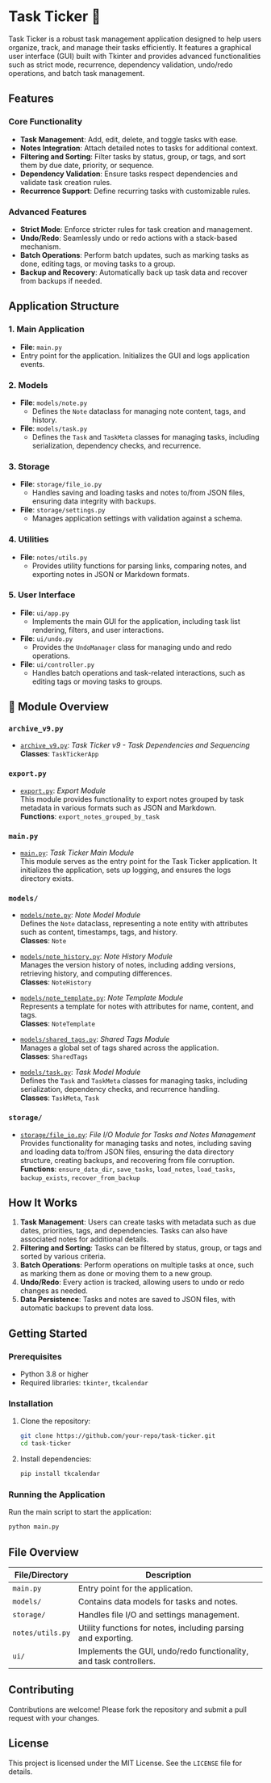# Task Ticker 📝

Task Ticker is a robust task management application designed to help users organize, track, and manage their tasks efficiently. It features a graphical user interface (GUI) built with Tkinter and provides advanced functionalities such as strict mode, recurrence, dependency validation, undo/redo operations, and batch task management.

## Features

### Core Functionality

- **Task Management**: Add, edit, delete, and toggle tasks with ease.
- **Notes Integration**: Attach detailed notes to tasks for additional context.
- **Filtering and Sorting**: Filter tasks by status, group, or tags, and sort them by due date, priority, or sequence.
- **Dependency Validation**: Ensure tasks respect dependencies and validate task creation rules.
- **Recurrence Support**: Define recurring tasks with customizable rules.

### Advanced Features

- **Strict Mode**: Enforce stricter rules for task creation and management.
- **Undo/Redo**: Seamlessly undo or redo actions with a stack-based mechanism.
- **Batch Operations**: Perform batch updates, such as marking tasks as done, editing tags, or moving tasks to a group.
- **Backup and Recovery**: Automatically back up task data and recover from backups if needed.

## Application Structure

### 1. **Main Application**

- **File**: `main.py`
- Entry point for the application. Initializes the GUI and logs application events.

### 2. **Models**

- **File**: `models/note.py`
  - Defines the `Note` dataclass for managing note content, tags, and history.
- **File**: `models/task.py`
  - Defines the `Task` and `TaskMeta` classes for managing tasks, including serialization, dependency checks, and recurrence.

### 3. **Storage**

- **File**: `storage/file_io.py`
  - Handles saving and loading tasks and notes to/from JSON files, ensuring data integrity with backups.
- **File**: `storage/settings.py`
  - Manages application settings with validation against a schema.

### 4. **Utilities**

- **File**: `notes/utils.py`
  - Provides utility functions for parsing links, comparing notes, and exporting notes in JSON or Markdown formats.

### 5. **User Interface**

- **File**: `ui/app.py`
  - Implements the main GUI for the application, including task list rendering, filters, and user interactions.
- **File**: `ui/undo.py`
  - Provides the `UndoManager` class for managing undo and redo operations.
- **File**: `ui/controller.py`
  - Handles batch operations and task-related interactions, such as editing tags or moving tasks to groups.

## 📘 Module Overview

### `archive_v9.py`
- [`archive_v9.py`](archive_v9.py): *Task Ticker v9 - Task Dependencies and Sequencing*  
  **Classes**: `TaskTickerApp`

### `export.py`
- [`export.py`](export.py): *Export Module*  
  This module provides functionality to export notes grouped by task metadata in various formats such as JSON and Markdown.  
  **Functions**: `export_notes_grouped_by_task`

### `main.py`
- [`main.py`](main.py): *Task Ticker Main Module*  
  This module serves as the entry point for the Task Ticker application. It initializes the application, sets up logging, and ensures the logs directory exists.

### `models/`
- [`models/note.py`](models/note.py): *Note Model Module*  
  Defines the `Note` dataclass, representing a note entity with attributes such as content, timestamps, tags, and history.  
  **Classes**: `Note`

- [`models/note_history.py`](models/note_history.py): *Note History Module*  
  Manages the version history of notes, including adding versions, retrieving history, and computing differences.  
  **Classes**: `NoteHistory`

- [`models/note_template.py`](models/note_template.py): *Note Template Module*  
  Represents a template for notes with attributes for name, content, and tags.  
  **Classes**: `NoteTemplate`

- [`models/shared_tags.py`](models/shared_tags.py): *Shared Tags Module*  
  Manages a global set of tags shared across the application.  
  **Classes**: `SharedTags`

- [`models/task.py`](models/task.py): *Task Model Module*  
  Defines the `Task` and `TaskMeta` classes for managing tasks, including serialization, dependency checks, and recurrence handling.  
  **Classes**: `TaskMeta`, `Task`

### `storage/`
- [`storage/file_io.py`](storage/file_io.py): *File I/O Module for Tasks and Notes Management*  
  Provides functionality for managing tasks and notes, including saving and loading data to/from JSON files, ensuring the data directory structure, creating backups, and recovering from file corruption.  
  **Functions**: `ensure_data_dir`, `save_tasks`, `load_notes`, `load_tasks`, `backup_exists`, `recover_from_backup`

## How It Works

1. **Task Management**: Users can create tasks with metadata such as due dates, priorities, tags, and dependencies. Tasks can also have associated notes for additional details.
2. **Filtering and Sorting**: Tasks can be filtered by status, group, or tags and sorted by various criteria.
3. **Batch Operations**: Perform operations on multiple tasks at once, such as marking them as done or moving them to a new group.
4. **Undo/Redo**: Every action is tracked, allowing users to undo or redo changes as needed.
5. **Data Persistence**: Tasks and notes are saved to JSON files, with automatic backups to prevent data loss.

## Getting Started

### Prerequisites

- Python 3.8 or higher
- Required libraries: `tkinter`, `tkcalendar`

### Installation

1. Clone the repository:

   ```bash
   git clone https://github.com/your-repo/task-ticker.git
   cd task-ticker
   ```

2. Install dependencies:

   ```bash
   pip install tkcalendar
   ```

### Running the Application

Run the main script to start the application:

```bash
python main.py
```

## File Overview

| File/Directory         | Description                                                                 |
|-------------------------|-----------------------------------------------------------------------------|
| `main.py`              | Entry point for the application.                                           |
| `models/`              | Contains data models for tasks and notes.                                  |
| `storage/`             | Handles file I/O and settings management.                                  |
| `notes/utils.py`       | Utility functions for notes, including parsing and exporting.              |
| `ui/`                  | Implements the GUI, undo/redo functionality, and task controllers.         |

## Contributing

Contributions are welcome! Please fork the repository and submit a pull request with your changes.

## License

This project is licensed under the MIT License. See the `LICENSE` file for details.
